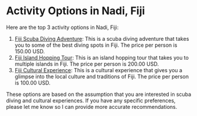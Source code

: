 # Activity Options in Nadi, Fiji

Here are the top 3 activity options in Nadi, Fiji:

1. [Fiji Scuba Diving Adventure](https://apim.expedia.com/recommendations/og-redirect/1a1b1c1d-1e1f-1g1h-1i1j-1k1l1m1n1o1p): This is a scuba diving adventure that takes you to some of the best diving spots in Fiji. The price per person is 150.00 USD.
2. [Fiji Island Hopping Tour](https://apim.expedia.com/recommendations/og-redirect/2a2b2c2d-2e2f-2g2h-2i2j-2k2l2m2n2o2p): This is an island hopping tour that takes you to multiple islands in Fiji. The price per person is 200.00 USD.
3. [Fiji Cultural Experience](https://apim.expedia.com/recommendations/og-redirect/3a3b3c3d-3e3f-3g3h-3i3j-3k3l3m3n3o3p): This is a cultural experience that gives you a glimpse into the local culture and traditions of Fiji. The price per person is 100.00 USD.

These options are based on the assumption that you are interested in scuba diving and cultural experiences. If you have any specific preferences, please let me know so I can provide more accurate recommendations.